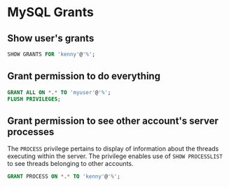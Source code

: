 # MySQL Grants

## Show user's grants

```sql
SHOW GRANTS FOR 'kenny'@'%';
```

## Grant permission to do everything

```sql
GRANT ALL ON *.* TO 'myuser'@'%';
FLUSH PRIVILEGES;
```

## Grant permission to see other account's server processes

The `PROCESS` privilege pertains to display of information about the threads 
executing within the server. The privilege enables use of `SHOW PROCESSLIST` 
to see threads belonging to other accounts.

```sql
GRANT PROCESS ON *.* TO 'kenny'@'%';
```

